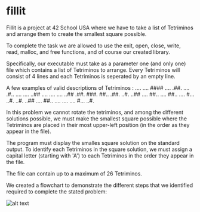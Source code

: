 # fillit

Fillit is a project at 42 School USA where we have to take a list of Tetriminos and arrange them to create the smallest square possible.

To complete the task we are allowed to use the exit, open, close, write, read, malloc, and free functions, and of course our created library.

Specifically, our executable must take as a parameter one (and only one) file which contains a list of Tetriminos to arrange. Every Tetriminos will consist of 4 lines and each Tetriminos is seperated by an empty line.

A few examples of valid descriptions of Tetriminos :
.... .... #### .... .##. .... .#.. .... ....
..## .... .... .... ..## .##. ###. ##.. .##.
..#. ..## .... ##.. .... ##.. .... #... ..#.
..#. ..## .... ##.. .... .... .... #... ..#. 

In this problem we cannot rotate the tetriminos, and among the different solutions possible, we must make the smallest square possible where the Tetriminos are placed in their most upper-left position (in the order as they appear in the file).

The program must display the smalles square solution on the standard output. To identify each Tetriminos in the square solution, we must assign a capital letter (starting with 'A') to each Tetriminos in the order they appear in the file.

The file can contain up to a maximum of 26 Tetriminos.

We created a flowchart to demonstrate the different steps that we identified required to complete the stated problem:

![alt text](Fillit.png)
